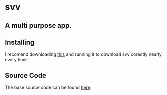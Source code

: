 # svv
## A multi purpose app.
## Installing
I recomend downloading [this](https://github.com/sevisadev/svv/blob/main/svv%20Installer%20and%20Updater.bat) and running it to download svv corectly nearly every time.
## Source Code
The base source code can be found [here](https://github.com/sevisadev/svv/tree/main/sc).
